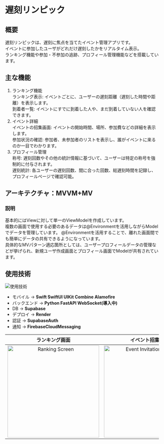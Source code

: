 # 遅刻リンピック

## 概要
遅刻リンピックは、遅刻に焦点を当てたイベント管理アプリです。  
イベントに参加したユーザがどれだけ遅刻したかをリアルタイム表示。  
ランキング機能や参加・不参加の追跡、プロフィール管理機能などを搭載しています。  

## 主な機能
1. ランキング機能  
ランキング表示: イベントごとに、ユーザーの遅刻距離（遅刻した時間や距離）を表示します。  
到着者一覧: イベントにすでに到着した人や、まだ到着していない人を確認できます。  
2. イベント詳細  
イベントの招集画面: イベントの開始時間、場所、参加費などの詳細を表示します。  
参加状況の確認: 参加者、未参加者のリストを表示し、誰がイベントに来るのか一目でわかります。  
3. プロフィール管理  
称号: 遅刻回数やその他の統計情報に基づいて、ユーザーは特定の称号を強制的に付与されます。  
遅刻統計: 各ユーザーの遅刻回数、間に合った回数、総遅刻時間を記録し、プロフィールページで確認可能。  

## アーキテクチャ：MVVM+MV
### 説明
基本的にはViewに対して単一のViewModelを作成しています。  
複数の画面で使用する必要のあるデータは@Environmentを活用しながらModelでデータを管理しています。
@Environmentを活用することで、離れた画面間でも簡単にデータの共有できるようになっています。  
具体的なMVパターン適応箇所としては、ユーザープロフィールデータの管理などが挙げられ、新規ユーザ作成画面とプロフィール画面でModelが共有されています。

## 使用技術

<img alt="使用技術" src="https://skillicons.dev/icons?theme=light&perline=8&i=swift,python,supabase,firebase" />


- モバイル -> **Swift SwiftUI UIKit Combine Alamofire**
- バックエンド -> **Python FastAPI WebSocket(導入中)**
- DB -> **Supabase**
- デプロイ -> **Render**
- 認証 -> **SupabaseAuth**
- 通知 -> **FirebaseCloudMessaging**





| ランキング画面 | イベント招集画面 | プロフィール画面 |
|:--------------:|:----------------:|:----------------:|
| <img src="https://github.com/user-attachments/assets/2e4f7d7f-45f1-475e-a9e8-9c905a5b0435" alt="Ranking Screen" width="300"> | <img src="https://github.com/user-attachments/assets/e3417269-d461-42b3-88ba-9a7b607a0ee0" alt="Event Invitation Screen" width="300"> | <img src="https://github.com/user-attachments/assets/24b7f241-42c0-4941-80bd-328d9ac99690" alt="Profile Screen" width="300"> |


